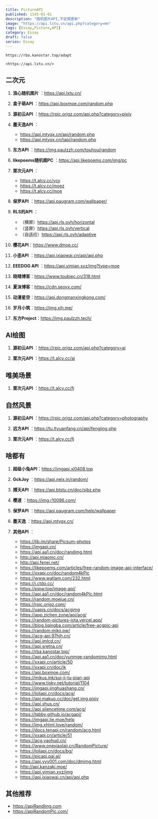 ```yaml
---
title: PictureAPI
published: 1145-01-01
description: "随机图片API,不定期更新"
image: "https://api.lxtu.cn/api.php?category=mn"
tags: [Essay,Picture,API]
category: Essay
draft: false
series: Essay
---
```


```
https://rba.kanostar.top/adapt
```

```
<https://api.lxtu.cn/>
```

## 二次元

  1. **浪心随机图片** ：<https://api.lxtu.cn/>

  2. **盒子萌API** ：<https://api.boxmoe.com/random.php>

  3. **源初云API** ：<https://rpic.origz.com/api.php?category=pixiv>

  4. **墨天逸API** ：
     * <https://api.mtyqx.cn/api/random.php>
     * <https://api.mtyqx.cn/tapi/random.php>

  5. **东方API** ：<https://img.paulzzh.com/touhou/random>

  6. **likepoems随机图PC** ：<https://api.likepoems.com/img/pc>

  7. **栗次元API** ：
     * <https://t.alcy.cc/ycy>
     * <https://t.alcy.cc/moez>
     * <https://t.alcy.cc/moe>

  8. **保罗API** ：<https://api.paugram.com/wallpaper/>

  9. **RLS的API** ：
     * （横屏）<https://api.rls.ovh/horizontal>
     * （竖屏）<https://api.rls.ovh/vertical>
     * （自适应）<https://api.rls.ovh/adaptive>

  10. **樱花API**：<https://www.dmoe.cc/>

  11. **小歪API** ：<https://api.ixiaowai.cn/api/api.php>

  12. **EEEDOG API** ：<https://api.yimian.xyz/img?type=moe>

  13. **晓晴博客**：<https://www.toubiec.cn/318.html>

  14. **夏沫博客**：<https://cdn.seovx.com/>

  15. **动漫星空**：<https://api.dongmanxingkong.com/>

  16. **岁月小筑**：<https://img.xjh.me/>

  17. **东方Project**：<https://img.paulzzh.tech/>

## AI绘图

  1. **源初云API** ：<https://rpic.origz.com/api.php?category=ai>

  2. **栗次元API** ：<https://t.alcy.cc/ai>

## 唯美场景

  1. **栗次元API** ：<https://t.alcy.cc/fj>

## 自然风景

  1. **源初云API** ：<https://rpic.origz.com/api.php?category=photography>

  2. **远方API** ：<https://tu.ltyuanfang.cn/api/fengjing.php>

  3. **栗次元API** ：<https://t.alcy.cc/fj>

## 啥都有

  1. **超级小兔API**：<https://imgapi.xl0408.top>

  2. **GckJoy** ：<https://api.neix.in/random/>

  3. **搏天API** ：<https://api.btstu.cn/doc/sjbz.php>

  4. **樱道** ：<https://img.r10086.com/>

  5. **保罗API** ：<https://api.paugram.com/help/wallpaper>

  6. **墨天逸** ：<https://api.mtyqx.cn/>

  7. **其他API** ：
     * <https://lib.im/share/Picsum-photos>
     * <https://imgapi.cn/>
     * <https://api.aa1.cn/doc/randimg.html>
     * <http://api.miaomc.cn/>
     * <http://api.fenei.net/>
     * <https://likepoems.com/articles/free-random-image-api-interface/>
     * <https://xxapi.cn/doc/random4kPic>
     * <https://www.watlam.com/232.html>
     * <https://i.ctdo.cc/>
     * <https://pipw.top/image-api/>
     * <https://api.aa1.cn/doc/random4kPic.html>
     * <https://random.moejue.cn/>
     * <https://rpic.origz.com/>
     * <https://uapis.cn/docs/acgimg>
     * <https://app.zichen.zone/api/acg/>
     * <https://random-pictures-iota.vercel.app/>
     * <https://blog.liqingba.com/article/free-acgpic-api>
     * <https://random.miko.pw/>
     * <https://acg-api.97hjh.cn/>
     * <https://api.imlcd.cn/>
     * <https://api.sretna.cn/>
     * <https://rba.kanostar.top/>
     * <https://api.aa1.cn/doc/yunmge-randomimg.html>
     * <https://xxapi.cn/article/50>
     * <https://xxapi.cn/doc/jk>
     * <https://api.boxmoe.com/>
     * <https://mikus.ink/sui-ji-tu-pian-api>
     * <https://www.tjsky.net/tutorial/1104>
     * <https://imgapi.jinghuashang.cn/>
     * <https://loliapi.cn/docs/acg/>
     * <https://api.makuo.cc/doc/get.img.pixiv>
     * <https://api.xhus.cn/>
     * <https://api.silencetime.com/acg/>
     * <https://lqbby.github.io/acgapi/>
     * <https://imgapi.lie.moe/help>
     * <https://img.xhtml.love/random/>
     * <https://docs.tenapi.cn/random/acg.html>
     * <https://xxapi.cn/article/51>
     * <https://acg.yaohud.cn/>
     * <https://www.onexiaolaji.cn/RandomPicture/>
     * <https://loliapi.cn/docs/bg/>
     * <https://picapi.pai.al/>
     * <https://api.yyy001.com/doc/dmimg.html>
     * <http://api.kanzaki.moe/>
     * <https://api.yimian.xyz/img>
     * <https://api.ixiaowai.cn/api/api.php>

## 其他推荐

  * <https://apiRandImg.com>
  * <https://apiRandomPic.com/>
